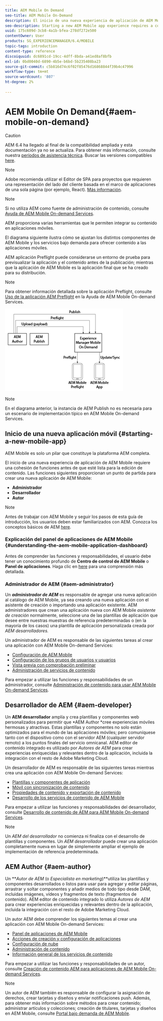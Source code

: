 ```yaml
---
title: AEM Mobile On Demand
seo-title: AEM Mobile On-Demand
description: El inicio de una nueva experiencia de aplicación de AEM Mobile requiere una cohesión de funciones antes de que esté lista para la edición de contenido. Siga esta página para empezar a utilizar AEM servicios móviles bajo demanda.
seo-description: Starting a new AEM Mobile app experience requires a cohesion of roles before it is ready for content editing. Follow this page to get started with AEM mobile On-Demand services.
uuid: 175c609d-3cb8-4a1b-bfea-278df272e500
contentOwner: User
products: SG_EXPERIENCEMANAGER/6.4/MOBILE
topic-tags: introduction
content-type: reference
discoiquuid: dc6891cd-19cc-4dff-8bda-a41ed8af8bfb
exl-id: 0bd0040d-6890-4b5e-b6bd-5b235408ba23
source-git-commit: c5b816d74c6f02f85476d16868844f39b4c47996
workflow-type: tm+mt
source-wordcount: '807'
ht-degree: 2%

---
```


# AEM Mobile On Demand{#aem-mobile-on-demand}

>[!CAUTION]
>
>AEM 6.4 ha llegado al final de la compatibilidad ampliada y esta documentación ya no se actualiza. Para obtener más información, consulte nuestra [períodos de asistencia técnica](https://helpx.adobe.com/es/support/programs/eol-matrix.html). Buscar las versiones compatibles [here](https://experienceleague.adobe.com/docs/).

>[!NOTE]
>
>Adobe recomienda utilizar el Editor de SPA para proyectos que requieren una representación del lado del cliente basada en el marco de aplicaciones de una sola página (por ejemplo, React). [Más información](/help/sites-developing/spa-overview.md).

>[!NOTE]
>
>Si no utiliza AEM como fuente de administración de contenido, consulte [Ayuda de AEM Mobile On-demand Services](https://helpx.adobe.com/digital-publishing-solution/topics.html).

AEM proporciona varias herramientas que le permiten integrar su contenido en aplicaciones móviles.

El diagrama siguiente ilustra cómo se ajustan los distintos componentes de AEM Mobile y los servicios bajo demanda para ofrecer contenido a las aplicaciones móviles.

AEM aplicación Preflight puede considerarse un entorno de prueba para previsualizar la aplicación y el contenido antes de la publicación; mientras que la aplicación de AEM Mobile es la aplicación final que se ha creado para su distribución.

>[!NOTE]
>
>Para obtener información detallada sobre la aplicación Preflight, consulte [Uso de la aplicación AEM Preflight](https://helpx.adobe.com/digital-publishing-solution/help/preflight-app.html) en la Ayuda de AEM Mobile On-demand Services.

![chlimage_1-171](assets/chlimage_1-171.png)

>[!NOTE]
>
>En el diagrama anterior, la instancia de AEM Publish no es necesaria para un escenario de implementación típico en AEM Mobile On-demand Services.

## Inicio de una nueva aplicación móvil {#starting-a-new-mobile-app}

AEM Mobile es solo un pilar que constituye la plataforma AEM completa.

El inicio de una nueva experiencia de aplicación de AEM Mobile requiere una cohesión de funciones antes de que esté lista para la edición de contenido. Las funciones siguientes proporcionan un punto de partida para crear una nueva aplicación de AEM Mobile:

* **Administrador**
* **Desarrollador**
* **Autor**

>[!NOTE]
>
>Antes de trabajar con AEM Mobile y seguir los pasos de esta guía de introducción, los usuarios deben estar familiarizados con AEM. Conozca los conceptos básicos de AEM [here](/help/sites-deploying/deploy.md).

### Explicación del panel de aplicaciones de AEM Mobile {#understanding-the-aem-mobile-application-dashboard}

Antes de comprender las funciones y responsabilidades, el usuario debe tener un conocimiento profundo de **Centro de control de AEM Mobile** o **Panel de aplicaciones**. Haga clic en [here](/help/mobile/mobile-apps-ondemand-application-dashboard.md) para una comprensión más detallada.

### Administrador de AEM {#aem-administrator}

Un ***administrador de AEM*** es responsable de agregar una nueva aplicación al catálogo de AEM Mobile, ya sea creando una nueva aplicación con el asistente de creación o importando una aplicación existente. AEM administradores que crean una aplicación nueva con AEM Mobile *asistente de creación* normalmente, seleccione una de las plantillas de aplicación que desee entre nuestras muestras de referencia predeterminadas o (en la mayoría de los casos) una plantilla de aplicación personalizada creada por *AEM desarrolladores.*

Un administrador de AEM es responsable de las siguientes tareas al crear una aplicación con AEM Mobile On-demand Services:

* [Configuración de AEM Mobile](/help/mobile/aem-mobile-setup.md)
* [Configuración de los grupos de usuarios y usuarios](/help/mobile/aem-mobile-configure-users.md)
* [Vista previa con comprobación preliminar](/help/mobile/aem-mobile-manage-ondemand-services.md)
* [Administración de servicios de contenido](/help/mobile/developing-content-services.md)

Para empezar a utilizar las funciones y responsabilidades de un administrador, consulte [Administración de contenido para usar AEM Mobile On-demand Services](/help/mobile/aem-mobile.md).

## Desarrollador de AEM {#aem-developer}

Un **AEM desarrollador** amplía y crea plantillas y componentes web personalizados para permitir que *AEM Author *cree experiencias móviles hermosas y atractivas. Estas plantillas y componentes no solo están optimizados para el mundo de las aplicaciones móviles; pero comuníquese tanto con el dispositivo como con el servidor AEM (cualquier servidor remoto) a los puntos finales del servicio omnicanal. AEM editor de contenido integrado es utilizado por *Autores de AEM* para crear experiencias enriquecidas y relevantes dentro de la aplicación, incluida la integración con el resto de Adobe Marketing Cloud.

Un desarrollador de AEM es responsable de las siguientes tareas mientras crea una aplicación con AEM Mobile On-demand Services:

* [Plantillas y componentes de aplicación](/help/mobile/app-templates-and-components1.md)
* [Móvil con sincronización de contenido](/help/mobile/mobile-ondemand-contentsync.md)
* [Propiedades de contenido y exportación de contenido](/help/mobile/on-demand-content-properties-exporting.md)
* [Desarrollo de los servicios de contenido de AEM Mobile](/help/mobile/developing-content-services.md)

Para empezar a utilizar las funciones y responsabilidades del desarrollador, consulte [Desarrollo de contenido de AEM para AEM Mobile On-demand Services](/help/mobile/aem-mobile-on-demand.md).

>[!NOTE]
>
>Un *AEM del desarrollador* no comienza ni finaliza con el desarrollo de plantillas y componentes. Un *AEM desarrollador* puede crear una aplicación completamente nueva en lugar de simplemente ampliar el ejemplo de implementación de referencia predeterminada.

## AEM Author {#aem-author}

Un ***Autor de AEM* (o *Especialista en marketing*)**utiliza las plantillas y componentes desarrollados o listos para usar para agregar y editar páginas, arrastrar y soltar componentes y añadir medios de todo tipo desde DAM, incluidas imágenes, vídeos y fragmentos de texto (fragmentos de contenido). AEM editor de contenido integrado lo utiliza *Autores de AEM* para crear experiencias enriquecidas y relevantes dentro de la aplicación, incluida la integración con el resto de Adobe Marketing Cloud.

Un autor AEM debe comprender los siguientes temas al crear una aplicación con AEM Mobile On-demand Services:

* [Panel de aplicaciones de AEM Mobile](/help/mobile/mobile-apps-ondemand-application-dashboard.md)
* [Acciones de creación y configuración de aplicaciones](/help/mobile/mobile-apps-ondemand-application-create-configure-action.md)
* [Configuración de nube](/help/mobile/mobile-on-demand-associating-an-on-demand-app-to-cloud-configuration.md)
* [Administración de contenido](/help/mobile/mobile-apps-ondemand-manage-content-ondemand.md)
* [Información general de los servicios de contenido](/help/mobile/develop-content-as-a-service.md)

Para empezar a utilizar las funciones y responsabilidades de un autor, consulte [Creación de contenido AEM para aplicaciones de AEM Mobile On-demand Services](/help/mobile/mobile-apps-ondemand.md).

>[!NOTE]
>
>Un autor de AEM también es responsable de configurar la asignación de derechos, crear tarjetas y diseños y enviar notificaciones push. Además, para obtener más información sobre métodos para crear contenido; administrar artículos y colecciones; creación de titulares, tarjetas y diseños en AEM Mobile, consulte [Portal bajo demanda de AEM Mobile](https://helpx.adobe.com/digital-publishing-solution/topics.html#dynamicpod_reference_2).
